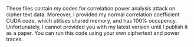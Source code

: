 These files contain my codes for correlation power analysis attack on cipher text data.
 Moreover, I provided my normal correlation coefficient CUDA code, which utilises shared memory, and has 100% occupency.
 Unfortunately, I cannot provided you with my latest version until I publish it as a paper. 
You can run this code using your own ciphertext and power traces. 
